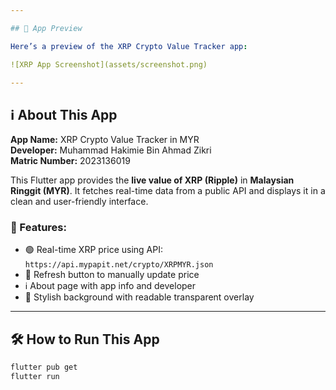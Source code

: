 ```yaml
---

## 📱 App Preview

Here’s a preview of the XRP Crypto Value Tracker app:

![XRP App Screenshot](assets/screenshot.png)

---
```


## ℹ️ About This App

**App Name:** XRP Crypto Value Tracker in MYR  
**Developer:** Muhammad Hakimie Bin Ahmad Zikri  
**Matric Number:** 2023136019

This Flutter app provides the **live value of XRP (Ripple)** in **Malaysian Ringgit (MYR)**. It fetches real-time data from a public API and displays it in a clean and user-friendly interface.  

### 🔑 Features:
- 🟢 Real-time XRP price using API: `https://api.mypapit.net/crypto/XRPMYR.json`
- 🔄 Refresh button to manually update price
- ℹ️ About page with app info and developer
- 🎨 Stylish background with readable transparent overlay

---

## 🛠️ How to Run This App

```bash
flutter pub get
flutter run
